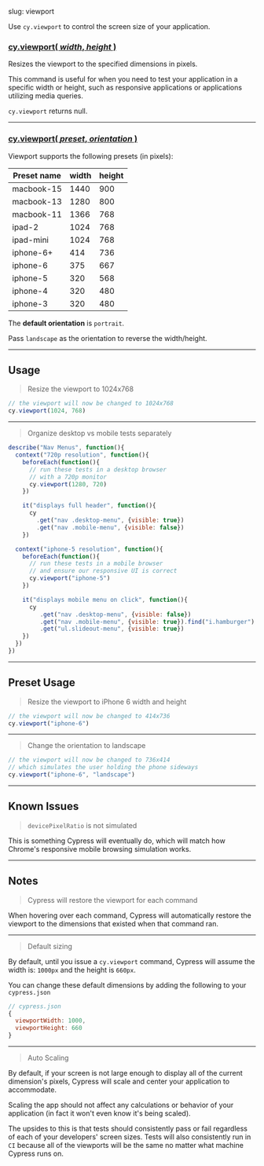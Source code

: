 slug: viewport

Use `cy.viewport` to control the screen size of your application.

### [cy.viewport( *width*, *height* )](#usage)

Resizes the viewport to the specified dimensions in pixels.

This command is useful for when you need to test your application in a specific width or height, such as responsive applications or applications utilizing media queries.

`cy.viewport` returns null.

***

### [cy.viewport( *preset*, *orientation* )](#preset-usage)

Viewport supports the following presets (in pixels):

| Preset name | width | height |
| ----------- | ----- | ------ |
| macbook-15  | 1440  | 900    |
| macbook-13  | 1280  | 800    |
| macbook-11  | 1366  | 768    |
| ipad-2      | 1024  | 768    |
| ipad-mini   | 1024  | 768    |
| iphone-6+   | 414   | 736    |
| iphone-6    | 375   | 667    |
| iphone-5    | 320   | 568    |
| iphone-4    | 320   | 480    |
| iphone-3    | 320   | 480    |

The **default orientation** is `portrait`.

Pass `landscape` as the orientation to reverse the width/height.

***

## Usage

> Resize the viewport to 1024x768

```js
// the viewport will now be changed to 1024x768
cy.viewport(1024, 768)
```

***

> Organize desktop vs mobile tests separately

```javascript
describe("Nav Menus", function(){
  context("720p resolution", function(){
    beforeEach(function(){
      // run these tests in a desktop browser
      // with a 720p monitor
      cy.viewport(1280, 720)
    })

    it("displays full header", function(){
      cy
        .get("nav .desktop-menu", {visible: true})
        .get("nav .mobile-menu", {visible: false})
    })

  context("iphone-5 resolution", function(){
    beforeEach(function(){
      // run these tests in a mobile browser
      // and ensure our responsive UI is correct
      cy.viewport("iphone-5")
    })

    it("displays mobile menu on click", function(){
      cy
         .get("nav .desktop-menu", {visible: false})
         .get("nav .mobile-menu", {visible: true}).find("i.hamburger").click()
         .get("ul.slideout-menu", {visible: true})
    })
  })
})
```

***

## Preset Usage

> Resize the viewport to iPhone 6 width and height

```js
// the viewport will now be changed to 414x736
cy.viewport("iphone-6")
```

***

> Change the orientation to landscape

```js
// the viewport will now be changed to 736x414
// which simulates the user holding the phone sideways
cy.viewport("iphone-6", "landscape")
```

***

## Known Issues

> `devicePixelRatio` is not simulated

This is something Cypress will eventually do, which will match how Chrome's responsive mobile browsing simulation works.

***

## Notes


> Cypress will restore the viewport for each command

When hovering over each command, Cypress will automatically restore the viewport to the dimensions that existed when that command ran.

***

> Default sizing

By default, until you issue a `cy.viewport` command, Cypress will assume the width is: `1000px` and the height is `660px`.

You can change these default dimensions by adding the following to your `cypress.json`

```javascript
// cypress.json
{
  viewportWidth: 1000,
  viewportHeight: 660
}
```

***

> Auto Scaling

By default, if your screen is not large enough to display all of the current dimension's pixels, Cypress will scale and center your application to accommodate.

Scaling the app should not affect any calculations or behavior of your application (in fact it won't even know it's being scaled).

The upsides to this is that tests should consistently pass or fail regardless of each of your developers' screen sizes. Tests will also consistently run in `CI` because all of the viewports will be the same no matter what machine Cypress runs on.